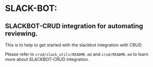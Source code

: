 # SLACK-BOT:


## SLACKBOT-CRUD integration for automating reviewing. 
This is to help to get started with the slackbot integration with CRUD.

Please refer to `crud/slack_utils/README.md` and `crud/README.md` to learn more about SLACKBOT-CRUD integration. 
